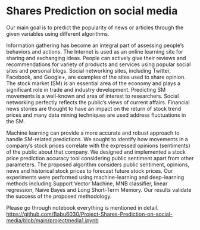 # Shares Prediction on social media
Our main goal is to predict the popularity of news or articles through the given variables using different algorithms.

Information gathering has become an integral part of assessing people’s behaviors and actions. The Internet is used as an online learning site for sharing and exchanging ideas. People can actively give their reviews and recommendations for variety of products and services using popular social sites and personal blogs. Social networking sites, including Twitter, Facebook, and Google+, are examples of the sites used to share opinion. The stock market (SM) is an essential area of the economy and plays a significant role in trade and industry development. Predicting SM movements is a well-known and area of interest to researchers. Social networking perfectly reflects the public’s views of current affairs. Financial news stories are thought to have an impact on the return of stock trend prices and many data mining techniques are used address fluctuations in the SM.

   Machine learning can provide a more accurate and robust approach to handle SM-related predictions. We sought to identify how movements in a company’s stock prices correlate with the expressed opinions (sentiments) of the public about that company. We designed and implemented a stock price prediction accuracy tool considering public sentiment apart from other parameters. The proposed algorithm considers public sentiment, opinions, news and historical stock prices to forecast future stock prices. Our experiments were performed using machine-learning and deep-learning methods including Support Vector Machine, MNB classifier, linear regression, Naïve Bayes and Long Short-Term Memory. Our results validate the success of the proposed methodology.




Please go through notebook everything is mentioned in detail.
https://github.com/Babu6030/Project-Shares-Prediction-on-social-media/blob/main/projectmedia1.ipynb
